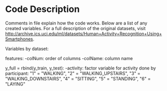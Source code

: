 # Code Description
Comments  in file explain how the code works. Below are a list of any created variables. For a full description of the original datasets, visit http://archive.ics.uci.edu/ml/datasets/Human+Activity+Recognition+Using+Smartphones. 


Variables by dataset:

features:
-colNum: order of columns
-colName: column name

y_full = rbind(y_train, y_test):
-activity: factor variable for activity done by participant: "1" = "WALKING", "2" = "WALKING_UPSTAIRS", "3" = "WALKING_DOWNSTAIRS", "4" = "SITTING",
           "5" = "STANDING", "6" = "LAYING"

